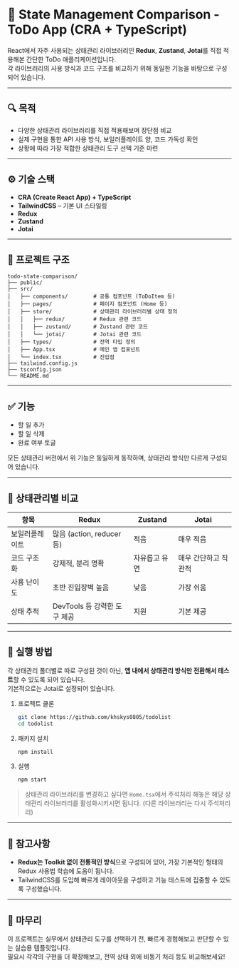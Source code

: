 # 🧪 State Management Comparison - ToDo App (CRA + TypeScript)

React에서 자주 사용되는 상태관리 라이브러리인 **Redux**, **Zustand**, **Jotai**를 직접 적용해본 간단한 ToDo 애플리케이션입니다.  
각 라이브러리의 사용 방식과 코드 구조를 비교하기 위해 동일한 기능을 바탕으로 구성되어 있습니다.

---

## 🔍 목적

-   다양한 상태관리 라이브러리를 직접 적용해보며 장단점 비교
-   실제 구현을 통한 API 사용 방식, 보일러플레이트 양, 코드 가독성 확인
-   상황에 따라 가장 적합한 상태관리 도구 선택 기준 마련

---

## ⚙️ 기술 스택

-   **CRA (Create React App) + TypeScript**
-   **TailwindCSS** – 기본 UI 스타일링
-   **Redux**
-   **Zustand**
-   **Jotai**

---

## 📁 프로젝트 구조

```
todo-state-comparison/
├── public/
├── src/
│   ├── components/        # 공통 컴포넌트 (ToDoItem 등)
│   ├── pages/             # 페이지 컴포넌트 (Home 등)
│   ├── store/             # 상태관리 라이브러리별 상태 정의
│   │   ├── redux/         # Redux 관련 코드
│   │   ├── zustand/       # Zustand 관련 코드
│   │   └── jotai/         # Jotai 관련 코드
│   ├── types/             # 전역 타입 정의
│   ├── App.tsx            # 메인 앱 컴포넌트
│   └── index.tsx          # 진입점
├── tailwind.config.js
├── tsconfig.json
└── README.md
```

---

## ✅ 기능

-   할 일 추가
-   할 일 삭제
-   완료 여부 토글

모든 상태관리 버전에서 위 기능은 동일하게 동작하며, 상태관리 방식만 다르게 구성되어 있습니다.

---

## 🧩 상태관리별 비교

| 항목           | Redux                        | Zustand       | Jotai                |
| -------------- | ---------------------------- | ------------- | -------------------- |
| 보일러플레이트 | 많음 (action, reducer 등)    | 적음          | 매우 적음            |
| 코드 구조화    | 강제적, 분리 명확            | 자유롭고 유연 | 매우 간단하고 직관적 |
| 사용 난이도    | 초반 진입장벽 높음           | 낮음          | 가장 쉬움            |
| 상태 추적      | DevTools 등 강력한 도구 제공 | 지원          | 기본 제공            |

---

## 🚀 실행 방법

각 상태관리 폴더별로 따로 구성된 것이 아닌, **앱 내에서 상태관리 방식만 전환해서 테스트**할 수 있도록 되어 있습니다.  
기본적으로는 Jotai로 설정되어 있습니다.

1. 프로젝트 클론

    ```bash
    git clone https://github.com/khskys0805/todolist
    cd todolist
    ```

2. 패키지 설치

    ```bash
    npm install
    ```

3. 실행
    ```bash
    npm start
    ```

> 상태관리 라이브러리를 변경하고 싶다면 `Home.tsx`에서 주석처리 해놓은 해당 상태관리 라이브러리를 활성화시키시면 됩니다. (다른 라이브러리는 다시 주석처리리)

---

## 📌 참고사항

-   **Redux는 Toolkit 없이 전통적인 방식**으로 구성되어 있어, 가장 기본적인 형태의 Redux 사용법 학습에 도움이 됩니다.
-   TailwindCSS를 도입해 빠르게 레이아웃을 구성하고 기능 테스트에 집중할 수 있도록 구성했습니다.

---

## 🧠 마무리

이 프로젝트는 실무에서 상태관리 도구를 선택하기 전, 빠르게 경험해보고 판단할 수 있는 실습용 템플릿입니다.  
필요시 각각의 구현을 더 확장해보고, 전역 상태 외에 비동기 처리 등도 비교해보세요!
